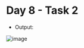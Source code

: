 # Day 8 - Task 2 

- Output:


![image](https://github.com/user-attachments/assets/e3bfe672-bfff-4646-bab8-f26610a7545e)
